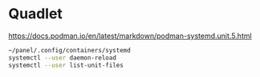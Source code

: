# Quadlet

https://docs.podman.io/en/latest/markdown/podman-systemd.unit.5.html

```sh
~/panel/.config/containers/systemd
systemctl --user daemon-reload
systemctl --user list-unit-files
```
